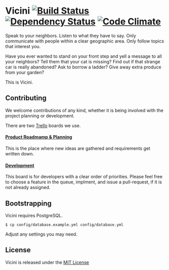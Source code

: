 # Vicini [![Build Status](https://api.travis-ci.org/unsay/vicini.png)](https://travis-ci.org/unsay/vicini) [![Dependency Status](https://gemnasium.com/unsay/vicini.png)](https://gemnasium.com/unsay/vicini) [![Code Climate](https://codeclimate.com/github/unsay/vicini.png)](https://codeclimate.com/github/unsay/vicini)

Speak to your neighbors. Listen to what they have to say. Only communicate with
people within a clear geographic area. Only follow topics that interest you.

Have you ever wanted to stand on your front step and yell a message to all your
neighbors? Tell them that your cat is missing? Find out if that strange car is
really abandoned? Ask to borrow a ladder? Give away extra produce from
your garden?

This is Vicini.

## Contributing

We welcome contributions of any kind, whether it is being involved with the 
project planning or development.

There are two [Trello](https://trello.com) boards we use.

#### [Product Roadmamp & Planning](https://trello.com/b/lxXO26Mo/vicini-planning)

This is the place where new ideas are gathered and requirements get written
down.

#### [Development](https://trello.com/b/nBdcZnqA/vicini-development)

This board is for developers with a clear order of priorities. Please feel free
to choose a feature in the queue, implment, and issue a pull-request, if it is 
not already assigned.

## Bootstrapping

Vicini requires PostgreSQL.

    $ cp config/database.example.yml config/database.yml

Adjust any settings you may need.

## License

Vicini is released under the [MIT License](http://www.opensource.org/licenses/MIT)
